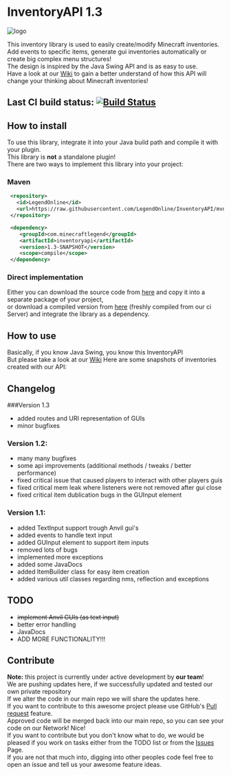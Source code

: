 # InventoryAPI 1.3
![logo](https://www.minecraftlegend.com/wp-content/uploads/2016/12/legend-awakening_logo.png)  

This inventory library is used to easily create/modify Minecraft inventories.<br>
Add events to specific items, generate gui inventories automatically or create big complex menu structures!<br>
The design is inspired by the Java Swing API and is as easy to use.<br>
Have a look at our [Wiki](https://github.com/LegendOnline/InventoryAPI/wiki) to gain a better understand of how this
API will change your thinking about Minecraft inventories!

## Last CI build status: [![Build Status](https://travis-ci.org/LegendOnline/InventoryAPI.svg?branch=master)](https://travis-ci.org/LegendOnline/InventoryAPI)

## How to install
To use this library, integrate it into your Java build path and compile it with your plugin.<br>
This library is **not** a standalone plugin!<br>
There are two ways to implement this library into your project:
### Maven
```xml
 <repository>
   <id>LegendOnline</id>
   <url>https://raw.githubusercontent.com/LegendOnline/InventoryAPI/mvn-repo/</url>
 </repository>

 <dependency>
    <groupId>com.minecraftlegend</groupId>
    <artifactId>inventoryapi</artifactId>
    <version>1.3-SNAPSHOT</version>
    <scope>compile</scope>
 </dependency>
```
### Direct implementation
Either you can download the source code from [here](https://github.com/LegendOnline/InventoryAPI.git) and copy it into a separate package of your project,<br>
or download a compiled version from [here](https://github.com/LegendOnline/InventoryAPI/raw/mvn-repo/com/minecraftlegend/inventoryapi/1.3-SNAPSHOT/inventoryapi-1.3-20181105.140651-1.jar) (freshly compiled from our ci Server) and integrate the library as a dependency.

## How to use
Basically, if you know Java Swing, you know this InventoryAPI<br>
But please take a look at our [Wiki](https://github.com/LegendOnline/InventoryAPI/wiki)
Here are some snapshots of inventories created with our API:

## Changelog
###Version 1.3
+ added routes and URI representation of GUIs
+ minor bugfixes
### Version 1.2:
+ many many bugfixes
+ some api improvements (additional methods / tweaks / better performance)
+ fixed critical issue that caused players to interact with other players guis
+ fixed critical mem leak where listeners were not removed after gui close
+ fixed critical item dublication bugs in the GUInput element
### Version 1.1:
+ added TextInput support trough Anvil gui's
+ added events to handle text input
+ added GUInput element to support item inputs
+ removed lots of bugs
+ implemented more exceptions
+ added some JavaDocs
+ added ItemBuilder class for easy item creation
+ added various util classes regarding nms, reflection and exceptions 
## TODO
+ ~~implement Anvil GUIs (as text input)~~
+ better error handling
+ JavaDocs
+ ADD MORE FUNCTIONALITY!!!

## Contribute
**Note:** this project is currently under active development by **our team**!<br>
We are pushing updates here, if we successfully updated and tested our own private repository <br>
If we alter the code in our main repo we will share the updates here.<br>
If you want to contribute to this awesome project please use GitHub's [Pull request](https://github.com/LegendOnline/InventoryAPI/compare)
feature.<br>
Approved code will be merged back into our main repo, so you can see your code on our Network! Nice!<br>
If you want to contribute but you don't know what to do, we would be pleased if you work on tasks either from the TODO list
or from the [Issues](https://github.com/LegendOnline/InventoryAPI/issues) Page.<br>
If you are not that much into, digging into other peoples code feel free to open an issue and tell us your awesome feature ideas.

